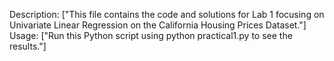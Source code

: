 Description: ["This file contains the code and solutions for Lab 1 focusing on Univariate Linear Regression on the California Housing Prices Dataset."]
Usage: ["Run this Python script using python practical1.py to see the results."]
